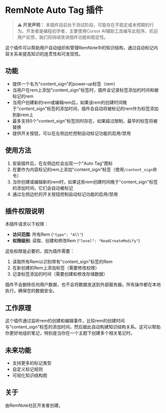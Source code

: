 # RemNote Auto Tag 插件

> **⚠️ 开发声明：** 本插件目前处于测试阶段，可能存在不稳定或未预期的行为。开发者是编程初学者，主要使用Cursor AI辅助工具编写此程序。欢迎用户反馈，我们将持续改进插件功能和稳定性。

这个插件可以帮助用户自动组织和管理RemNote中的知识结构，通过自动标记内容关系来提高知识的连贯性和可发现性。

## 功能

- 提供一个名为"content_sign"的power-up标签（rem）
- 当用户在rem上添加"content_sign"标签时，插件会记录标签添加的时间和被标记的rem
- 当用户创建新的rem或编辑rem后，如果该rem的创建时间晚于"content_sign"标签的添加时间，插件会自动将被标记的rem作为标签添加到新rem上
- 最多支持5个"content_sign"标签同时存在，如果超过限制，最早的标签将被替换
- 提供开关按钮，可以在左侧边栏控制自动标记功能的启用/禁用

## 使用方法

1. 安装插件后，在左侧边栏会出现一个"Auto Tag"图标
2. 在要作为内容标记的rem上添加"content_sign"标签（使用`/content_sign`命令）
3. 当你创建或编辑新的rem时，如果这些rem创建时间晚于"content_sign"标签的添加时间，它们会自动被标记
4. 通过左侧边栏的开关按钮控制自动标记功能的启用/禁用

## 插件权限说明

本插件请求以下权限：
- **访问范围**: 所有Rem (`"type": "All"`)
- **权限级别**: 读取、创建和修改Rem (`"level": "ReadCreateModify"`)

这些权限是必要的，因为插件需要：
1. 读取所有Rem以识别带有"content_sign"标签的Rem
2. 在新创建的Rem上添加标签（需要修改权限）
3. 记录标签添加的时间（需要创建和修改存储数据）

插件不会删除任何用户数据，也不会将数据发送到外部服务器。所有操作都在本地执行，确保您的数据安全。

## 工作原理

这个插件通过监听rem的创建和编辑事件，比较rem的创建时间与"content_sign"标签的添加时间，然后据此自动构建知识结构关系。这可以帮助你更好地组织笔记，特别是当你在一个主题下创建多个相关笔记时。

## 未来功能

- 支持更多的标记类型
- 自定义标记规则
- 可视化知识结构图

## 关于

由RemNote社区开发者创建。

<!-- TODO: Describe usage -->

<!-- ignore-after -->
